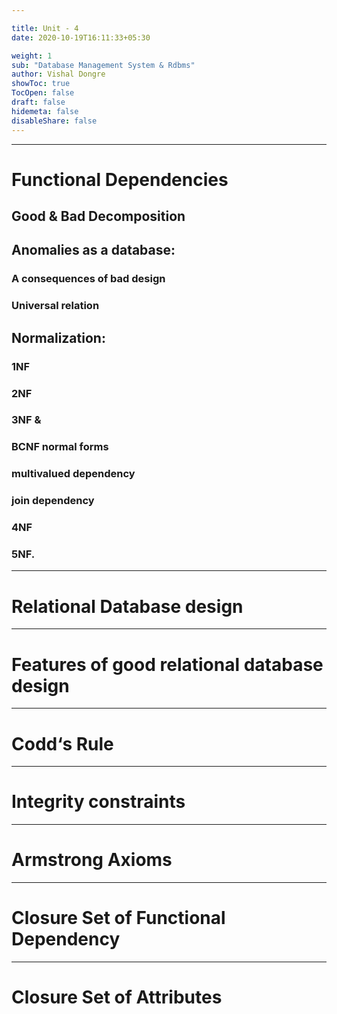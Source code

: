 ```yaml
---

title: Unit - 4
date: 2020-10-19T16:11:33+05:30

weight: 1
sub: "Database Management System & Rdbms"
author: Vishal Dongre
showToc: true
TocOpen: false
draft: false
hidemeta: false
disableShare: false
---
```



---

# Functional Dependencies
## Good & Bad Decomposition 
## Anomalies as a database: 
### A consequences of bad design
### Universal relation
## Normalization: 
### 1NF
### 2NF
### 3NF & 
### BCNF normal forms
### multivalued dependency
### join dependency
### 4NF
### 5NF.
---

# Relational Database design
---

# Features of good relational database design
---

# Codd‘s Rule
---

# Integrity constraints
---

# Armstrong Axioms
---

# Closure Set of Functional Dependency
---

# Closure Set of Attributes

